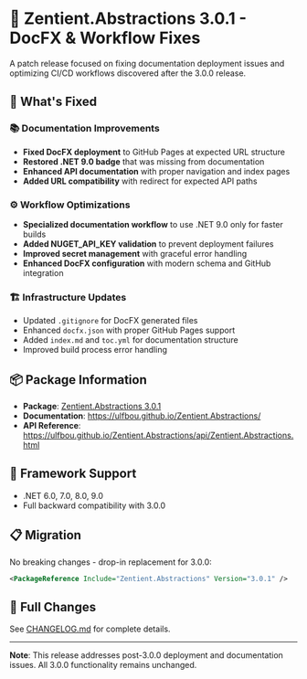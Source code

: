 # 🔧 Zentient.Abstractions 3.0.1 - DocFX & Workflow Fixes

A patch release focused on fixing documentation deployment issues and optimizing CI/CD workflows discovered after the 3.0.0 release.

## 🔧 What's Fixed

### 📚 Documentation Improvements
- **Fixed DocFX deployment** to GitHub Pages at expected URL structure
- **Restored .NET 9.0 badge** that was missing from documentation 
- **Enhanced API documentation** with proper navigation and index pages
- **Added URL compatibility** with redirect for expected API paths

### ⚙️ Workflow Optimizations  
- **Specialized documentation workflow** to use .NET 9.0 only for faster builds
- **Added NUGET_API_KEY validation** to prevent deployment failures
- **Improved secret management** with graceful error handling
- **Enhanced DocFX configuration** with modern schema and GitHub integration

### 🏗️ Infrastructure Updates
- Updated `.gitignore` for DocFX generated files
- Enhanced `docfx.json` with proper GitHub Pages support
- Added `index.md` and `toc.yml` for documentation structure
- Improved build process error handling

## 📦 Package Information

- **Package**: [Zentient.Abstractions 3.0.1](https://www.nuget.org/packages/Zentient.Abstractions/3.0.1)
- **Documentation**: https://ulfbou.github.io/Zentient.Abstractions/
- **API Reference**: https://ulfbou.github.io/Zentient.Abstractions/api/Zentient.Abstractions.html

## 🔗 Framework Support

- .NET 6.0, 7.0, 8.0, 9.0
- Full backward compatibility with 3.0.0

## 📋 Migration

No breaking changes - drop-in replacement for 3.0.0:

```xml
<PackageReference Include="Zentient.Abstractions" Version="3.0.1" />
```

## 🧾 Full Changes

See [CHANGELOG.md](https://github.com/ulfbou/Zentient.Abstractions/blob/v3.0.1/CHANGELOG.md#301--2025-08-08) for complete details.

---

**Note**: This release addresses post-3.0.0 deployment and documentation issues. All 3.0.0 functionality remains unchanged.
